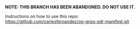 **NOTE: THIS BRANCH HAS BEEN ABANDONED. DO NOT USE IT.**

Instructions on how to use this repo: https://github.com/carlesfernandez/oe-gnss-sdr-manifest.git
